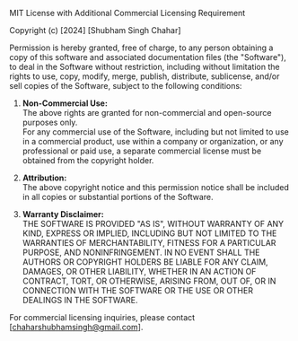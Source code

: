MIT License with Additional Commercial Licensing Requirement

Copyright (c) [2024] [Shubham Singh Chahar]

Permission is hereby granted, free of charge, to any person obtaining a copy
of this software and associated documentation files (the "Software"), to deal
in the Software without restriction, including without limitation the rights
to use, copy, modify, merge, publish, distribute, sublicense, and/or sell
copies of the Software, subject to the following conditions:

1. **Non-Commercial Use:**  
   The above rights are granted for non-commercial and open-source purposes only.  
   For any commercial use of the Software, including but not limited to use in a commercial product, use within a company or organization, or any professional or paid use, a separate commercial license must be obtained from the copyright holder.

2. **Attribution:**  
   The above copyright notice and this permission notice shall be included in all copies or substantial portions of the Software.

3. **Warranty Disclaimer:**  
   THE SOFTWARE IS PROVIDED "AS IS", WITHOUT WARRANTY OF ANY KIND, EXPRESS OR
   IMPLIED, INCLUDING BUT NOT LIMITED TO THE WARRANTIES OF MERCHANTABILITY,
   FITNESS FOR A PARTICULAR PURPOSE, AND NONINFRINGEMENT. IN NO EVENT SHALL THE
   AUTHORS OR COPYRIGHT HOLDERS BE LIABLE FOR ANY CLAIM, DAMAGES, OR OTHER
   LIABILITY, WHETHER IN AN ACTION OF CONTRACT, TORT, OR OTHERWISE, ARISING FROM,
   OUT OF, OR IN CONNECTION WITH THE SOFTWARE OR THE USE OR OTHER DEALINGS IN THE
   SOFTWARE.

For commercial licensing inquiries, please contact [chaharshubhamsingh@gmail.com].